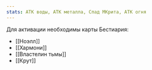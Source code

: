 ```yaml
---
stats: АТК воды, АТК металла, Спад МКрита, АТК огня
---
```

Для активации необходимы карты Бестиария:
- [[Ноэлл]]
- [[Хармони]]
- [[Властелин тьмы]]
- [[Крут]]